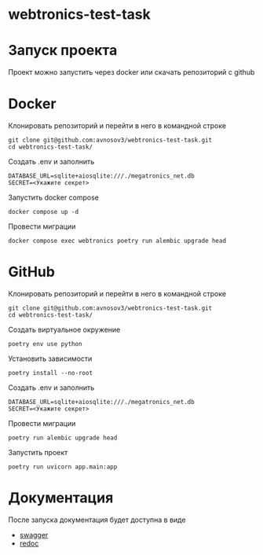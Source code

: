# webtronics-test-task

# Запуск проекта

Проект можно запустить через docker или скачать репозиторий с github

# Docker

Клонировать репозиторий и перейти в него в командной строке

```
git clone git@github.com:avnosov3/webtronics-test-task.git
cd webtronics-test-task/
```

Создать .env и заполнить

```
DATABASE_URL=sqlite+aiosqlite:///./megatronics_net.db
SECRET=<Укажите секрет>
```

Запустить docker compose

```
docker compose up -d
```

Провести миграции

```
docker compose exec webtronics poetry run alembic upgrade head
```

# GitHub


Клонировать репозиторий и перейти в него в командной строке

```
git clone git@github.com:avnosov3/webtronics-test-task.git
cd webtronics-test-task/
```

Создать виртуальное окружение

```
poetry env use python
```

Установить зависимости

```
poetry install --no-root
```

Создать .env и заполнить

```
DATABASE_URL=sqlite+aiosqlite:///./megatronics_net.db
SECRET=<Укажите секрет>
```

Провести миграции
```
poetry run alembic upgrade head
```

Запустить проект

```
poetry run uvicorn app.main:app
```

# Документация

После запуска документация будет доступна в виде
* [swagger](http://127.0.0.1:8000/docs/)
* [redoc](http://127.0.0.1:8000/redoc/)


